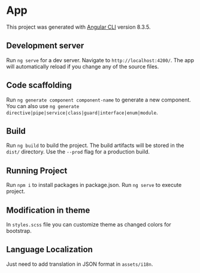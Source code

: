 # App

This project was generated with [Angular CLI](https://github.com/angular/angular-cli) version 8.3.5.

## Development server

Run `ng serve` for a dev server. Navigate to `http://localhost:4200/`. The app will automatically reload if you change any of the source files.

## Code scaffolding

Run `ng generate component component-name` to generate a new component. You can also use `ng generate directive|pipe|service|class|guard|interface|enum|module`.

## Build

Run `ng build` to build the project. The build artifacts will be stored in the `dist/` directory. Use the `--prod` flag for a production build.

## Running Project

Run `npm i` to install packages in package.json.
Run `ng serve` to execute project.

## Modification in theme

In `styles.scss` file you can customize theme as changed colors for bootstrap.

## Language Localization

Just need to add translation in JSON format in `assets/i18n`.

